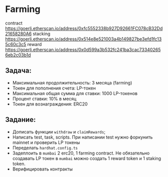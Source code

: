 # Farming
contract https://goerli.etherscan.io/address/0xfc5552338b927D92661FC078cB32Dd21658280A6
stacking https://goerli.etherscan.io/address/0x514e8e521003a4b149827be3efd1fc135c60c3c5
reward   https://goerli.etherscan.io/address/0x0d599a3b532fc241ba3cac733402656eb2c03b1d


## Задача:

- Максимальная продолжительность: 3 месяца (farming)
- Токен для пополнения счета: LP-токен
- Максимальная общая сумма для ставки: 1000 LP-токенов
- Процент ставки: 10% в месяц
- Токен для вознаграждения: ERC20

## Задание:

- Дописать функции `withdraw` и `claimRewards`;
- Написать test, task, scripts. При написании test нужно форкунить mainnet и проверить LP токены
- Переделать `hardhat.config.ts`
- Задеплоить в `mumbai` 2 erc20, 1 farming contract. Не обязательно создавать LP токен в `mumbai` можно создать 1 reward token и 1 staking token.
- Верифицировать контракты
